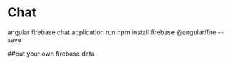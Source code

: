 # Chat
angular firebase chat application
run npm install firebase @angular/fire --save

##put your own firebase data
